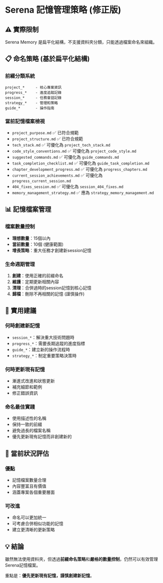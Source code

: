 # Serena 記憶管理策略 (修正版)

## ⚠️ 實際限制
Serena Memory 是扁平化結構，不支援資料夾分類，只能透過檔案命名來組織。

## 📋 命名策略 (基於扁平化結構)

### 前綴分類系統
```
project_*     - 核心專案資訊
progress_*    - 進度追蹤記錄  
session_*     - 任務會話記錄
strategy_*    - 管理和策略
guide_*       - 操作指南
```

### 當前記憶檔案檢視
- `project_purpose.md` ✅ 已符合規範
- `project_structure.md` ✅ 已符合規範  
- `tech_stack.md` ✅ 可優化為 `project_tech_stack.md`
- `code_style_conventions.md` ✅ 可優化為 `project_code_style.md`
- `suggested_commands.md` ✅ 可優化為 `guide_commands.md`
- `task_completion_checklist.md` ✅ 可優化為 `guide_task_completion.md`
- `chapter_development_progress.md` ✅ 可優化為 `progress_chapters.md`
- `current_session_achievements.md` ✅ 可優化為 `progress_current_session.md`
- `404_fixes_session.md` ✅ 可優化為 `session_404_fixes.md`
- `memory_management_strategy.md` ✅ 應為 `strategy_memory_management.md`

## 📊 記憶檔案管理

### 檔案數量控制
- **理想數量**：15個以內
- **當前數量**：10個 (健康範圍)
- **增長策略**：重大任務才創建新session記憶

### 生命週期管理
1. **創建**：使用正確的前綴命名
2. **維護**：定期更新相關內容  
3. **清理**：合併過時的session記憶到核心記憶
4. **歸檔**：刪除不再相關的記憶 (謹慎操作)

## 🎯 實用建議

### 何時創建新記憶
- `session_*`：解決重大技術問題時
- `progress_*`：需要長期追蹤的進度指標  
- `guide_*`：建立新的操作流程時
- `strategy_*`：制定重要策略決策時

### 何時更新現有記憶
- 漸進式改進和狀態更新
- 補充細節和範例
- 修正錯誤資訊

### 命名最佳實踐
- 使用描述性的名稱
- 保持一致的前綴
- 避免過長的檔案名稱
- 優先更新現有記憶而非創建新的

## 🚀 當前狀況評估

### 優點
- 記憶檔案數量合理
- 內容豐富且有價值
- 涵蓋專案各個重要層面

### 可改進
- 命名可以更加統一
- 可考慮合併相似功能的記憶
- 建立更清晰的更新策略

## 💡 結論

雖然無法使用資料夾，但透過**前綴命名策略**和**嚴格的數量控制**，仍然可以有效管理Serena記憶檔案。

重點是：**優先更新現有記憶，謹慎創建新記憶**。